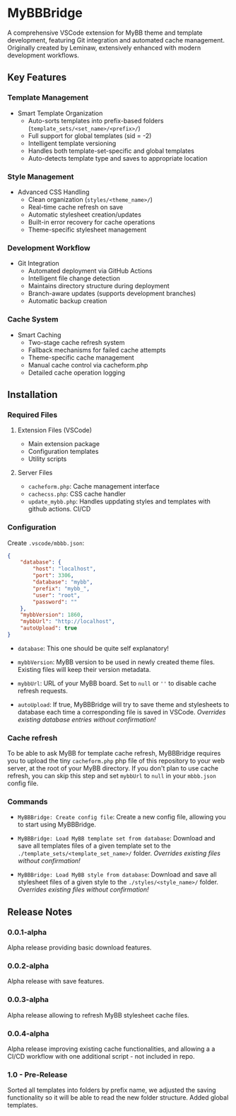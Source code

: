 # MyBBBridge

A comprehensive VSCode extension for MyBB theme and template development, featuring Git integration and automated cache management. Originally created by Leminaw, extensively enhanced with modern development workflows.

## Key Features

### Template Management
* Smart Template Organization
  - Auto-sorts templates into prefix-based folders (`template_sets/<set_name>/<prefix>/`)
  - Full support for global templates (sid = -2)
  - Intelligent template versioning
  - Handles both template-set-specific and global templates
  - Auto-detects template type and saves to appropriate location

### Style Management
* Advanced CSS Handling
  - Clean organization (`styles/<theme_name>/`)
  - Real-time cache refresh on save
  - Automatic stylesheet creation/updates
  - Built-in error recovery for cache operations
  - Theme-specific stylesheet management

### Development Workflow
* Git Integration
  - Automated deployment via GitHub Actions
  - Intelligent file change detection
  - Maintains directory structure during deployment
  - Branch-aware updates (supports development branches)
  - Automatic backup creation

### Cache System
* Smart Caching
  - Two-stage cache refresh system
  - Fallback mechanisms for failed cache attempts
  - Theme-specific cache management
  - Manual cache control via cacheform.php
  - Detailed cache operation logging

## Installation

### Required Files
1. Extension Files (VSCode)
   - Main extension package
   - Configuration templates
   - Utility scripts

2. Server Files
   - `cacheform.php`: Cache management interface
   - `cachecss.php`: CSS cache handler
   - `update_mybb.php`: Handles uppdating styles and templates with github actions.  CI/CD

### Configuration
Create `.vscode/mbbb.json`:
```json
{
    "database": {
        "host": "localhost",
        "port": 3306,
        "database": "mybb",
        "prefix": "mybb_",
        "user": "root",
        "password": ""
    },
    "mybbVersion": 1860,
    "mybbUrl": "http://localhost",
    "autoUpload": true
}
```

* `database`: This one should be quite self explanatory!

* `mybbVersion`: MyBB version to be used in newly created theme files. Existing files
  will keep their version metadata.

* `mybbUrl`: URL of your MyBB board. Set to `null` or `''` to disable cache refresh
  requests.

* `autoUpload`: If true, MyBBBridge will try to save theme and stylesheets to database
  each time a corresponding file is saved in VSCode.
  *Overrides existing database entries without confirmation!*

### Cache refresh

To be able to ask MyBB for template cache refresh, MyBBBridge requires you to upload
the tiny `cacheform.php` php file of this repository to your web server, at the root of
your MyBB directory. If you don't plan to use cache refresh, you can skip this step and
set `mybbUrl` to `null` in your `mbbb.json` config file.

### Commands

* `MyBBBridge: Create config file`: Create a new config file, allowing you to start
  using MyBBBridge.

* `MyBBBridge: Load MyBB template set from database`: Download and save all templates
  files of a given template set to the `./template_sets/<template_set_name>/` folder.
  *Overrides existing files without confirmation!*

* `MyBBBridge: Load MyBB style from database`: Download and save all stylesheet files
  of a given style to the `./styles/<style_name>/` folder.
  *Overrides existing files without confirmation!*

## Release Notes

### 0.0.1-alpha

Alpha release providing basic download features.

### 0.0.2-alpha

Alpha release with save features.

### 0.0.3-alpha

Alpha release allowing to refresh MyBB stylesheet cache files.

### 0.0.4-alpha

Alpha release improving existing cache functionalities, and allowing a a CI/CD workflow with one additional script - not included in repo.

### 1.0 - Pre-Release

Sorted all templates into folders by prefix name, we adjusted the saving functionality so it will be able to read the new folder structure.  Added global templates.
